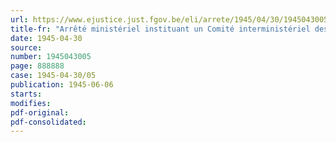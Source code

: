 ```yaml
---
url: https://www.ejustice.just.fgov.be/eli/arrete/1945/04/30/1945043005/justel
title-fr: "Arrêté ministériel instituant un Comité interministériel des Brevets"
date: 1945-04-30
source:
number: 1945043005
page: 888888
case: 1945-04-30/05
publication: 1945-06-06
starts:
modifies:
pdf-original:
pdf-consolidated:
---
```



